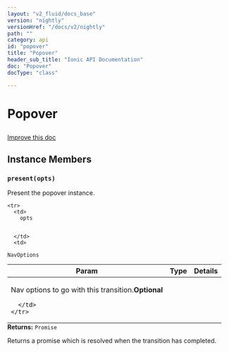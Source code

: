 ```yaml
---
layout: "v2_fluid/docs_base"
version: "nightly"
versionHref: "/docs/v2/nightly"
path: ""
category: api
id: "popover"
title: "Popover"
header_sub_title: "Ionic API Documentation"
doc: "Popover"
docType: "class"

---
```










<h1 class="api-title">
<a class="anchor" name="popover" href="#popover"></a>

Popover





</h1>

<a class="improve-v2-docs" href="http://github.com/driftyco/ionic/edit/master//src/components/popover/popover.ts#L7">
Improve this doc
</a>











<!-- @usage tag -->


<!-- @property tags -->



<!-- instance methods on the class -->

<h2><a class="anchor" name="instance-members" href="#instance-members"></a>Instance Members</h2>

<div id="present"></div>

<h3>
<a class="anchor" name="present" href="#present"></a>
<code>present(opts)</code>
  

</h3>

Present the popover instance.



<table class="table param-table" style="margin:0;">
  <thead>
    <tr>
      <th>Param</th>
      <th>Type</th>
      <th>Details</th>
    </tr>
  </thead>
  <tbody>
    
    <tr>
      <td>
        opts
        
        
      </td>
      <td>
        
  <code>NavOptions</code>
      </td>
      <td>
        <p>Nav options to go with this transition.<strong class="tag">Optional</strong></p>

        
      </td>
    </tr>
    
  </tbody>
</table>





<div class="return-value">
<i class="icon ion-arrow-return-left"></i>
<b>Returns:</b> 
  <code>Promise</code> <p>Returns a promise which is resolved when the transition has completed.</p>


</div>





<!-- related link --><!-- end content block -->


<!-- end body block -->

